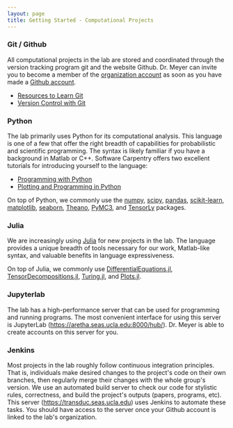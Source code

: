 ```yaml
---
layout: page
title: Getting Started - Computational Projects
---
```


### Git / Github

All computational projects in the lab are stored and coordinated through the version tracking program git and the website Github. Dr. Meyer can invite you to become a member of the [organization account](https://github.com/meyer-lab) as soon as you have made a [Github account](https://github.com).

- [Resources to Learn Git](https://try.github.io/)
- [Version Control with Git](http://swcarpentry.github.io/git-novice/)

### Python

The lab primarily uses Python for its computational analysis. This language is one of a few that offer the right breadth of capabilities for probabilistic and scientific programming. The syntax is likely familiar if you have a background in Matlab or C++. Software Carpentry offers two excellent tutorials for introducing yourself to the language:

- [Programming with Python](http://swcarpentry.github.io/python-novice-inflammation/)
- [Plotting and Programming in Python](https://swcarpentry.github.io/python-novice-gapminder/)

On top of Python, we commonly use the [numpy](https://www.numpy.org), [scipy](https://www.scipy.org), [pandas](https://pandas.pydata.org), [scikit-learn](https://scikit-learn.org), [matplotlib](https://matplotlib.org), [seaborn](https://seaborn.pydata.org), [Theano](http://www.deeplearning.net/software/theano), [PyMC3](https://docs.pymc.io), and [TensorLy](http://tensorly.org) packages.

### Julia

We are increasingly using [Julia](https://docs.julialang.org/en/v1/) for new projects in the lab. The language provides a unique breadth of tools necessary for our work, Matlab-like syntax, and valuable benefits in language expressiveness.

On top of Julia, we commonly use [DifferentialEquations.jl](http://docs.juliadiffeq.org/latest/), [TensorDecompositions.jl](https://github.com/yunjhongwu/TensorDecompositions.jl), [Turing.jl](https://turing.ml), and [Plots.jl](http://docs.juliaplots.org/latest/).

### Jupyterlab

The lab has a high-performance server that can be used for programming and running programs. The most convenient interface for using this server is JupyterLab (<https://aretha.seas.ucla.edu:8000/hub/>). Dr. Meyer is able to create accounts on this server for you.

### Jenkins

Most projects in the lab roughly follow continuous integration principles. That is, individuals make desired changes to the project's code on their own branches, then regularly merge their changes with the whole group's version. We use an automated build server to check our code for stylistic rules, correctness, and build the project's outputs (papers, programs, etc). This server (<https://transduc.seas.ucla.edu>) uses Jenkins to automate these tasks. You should have access to the server once your Github account is linked to the lab's organization.
